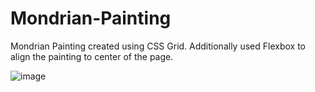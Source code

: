 # Mondrian-Painting
Mondrian Painting created using CSS Grid. Additionally used Flexbox to align the painting to center of the page.

![image](https://github.com/ItsMeRaseeca/Mondrian-Painting/assets/142300062/6265e12b-80df-42bd-89ee-443a4ca099bc)
